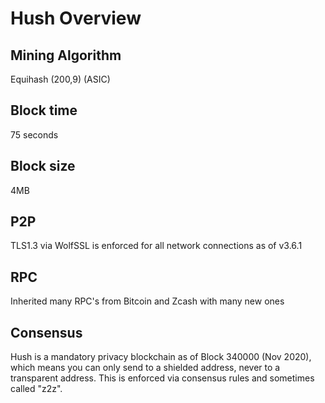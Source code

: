# Hush Overview

## Mining Algorithm

Equihash (200,9) (ASIC)

## Block time

75 seconds

## Block size

4MB

## P2P

TLS1.3 via WolfSSL is enforced for all network connections as of v3.6.1

## RPC

Inherited many RPC's from Bitcoin and Zcash with many new ones

## Consensus

Hush is a mandatory privacy blockchain as of Block 340000 (Nov 2020),
which means you can only send to a shielded address, never to a transparent
address. This is enforced via consensus rules and sometimes called "z2z".
